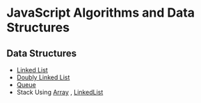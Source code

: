 # JavaScript Algorithms and Data Structures

## Data Structures

- [Linked List](src/data-structures/LinkedList/LinkedList.ts)
- [Doubly Linked List](src/data-structures/LinkedList/DoublyLinkedList.ts)
- [Queue](src/data-structures/Queue/Queue.ts)
- Stack Using [Array](src/data-structures/Stack/StackWithArray.ts) , [LinkedList](src/data-structures/Stack/Stack.ts)
